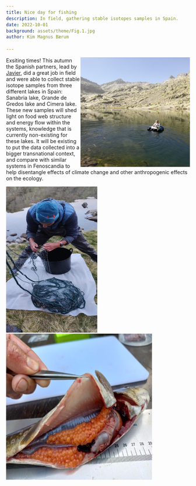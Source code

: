```yaml
---
title: Nice day for fishing
description: In field, gathering stable isotopes samples in Spain.  
date: 2022-10-01
background: assets/theme/Fig.1.jpg
author: Kim Magnus Bærum

---
```

<img align="right" clear="none" src="https://github.com/kimmagnusb/FreshRestore/blob/main/assets/theme/Fig.4.jpg?raw=true" width="300" height="300">Exsiting times! This autumn the Spanish partners, lead by [Javier](https://kimmagnusb.github.io/FreshRestore/team/#Javier+S%C3%A1nchez+Hern%C3%A1ndez), did a great job in field and were able to collect stable isotope samples from three different lakes in Spain: Sanabria lake, Grande de Gredos lake and Cimera lake. 
These new samples will shed light on food web structure and energy flow within the systems, knowledge that is currently non-existing for these lakes. It will be existing to put the data collected into a bigger transnational context, and compare with similar systems in Fenoscandia to help disentangle effects of climate change and other anthropogenic effects on the ecology.









<p float="right">
  <img src="https://github.com/kimmagnusb/FreshRestore/blob/main/assets/theme/Fig.9.jpg?raw=true" width="250" height="400"/>
  <img src="https://github.com/kimmagnusb/FreshRestore/blob/main/assets/theme/Fig.5.jpg?raw=true" width="400" height="400"/> 
</p>
